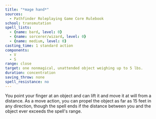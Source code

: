 ```yaml
---
title: "*mage hand*"
sources:
  - Pathfinder Roleplaying Game Core Rulebook
school: transmutation
spell_lists:
  - {name: bard, level: 0}
  - {name: sorcerer/wizard, level: 0}
  - {name: medium, level: 0}
casting_time: 1 standard action
components:
  - V
  - S
range: close
target: one nonmagical, unattended object weighing up to 5 lbs.
duration: concentration
saving_throw: none
spell_resistance: no
---
```


You point your finger at an object and can lift it and move it at will from a distance. As a move action, you can propel the object as far as 15 feet in any direction, though the spell ends if the distance between you and the object ever exceeds the spell's range.

